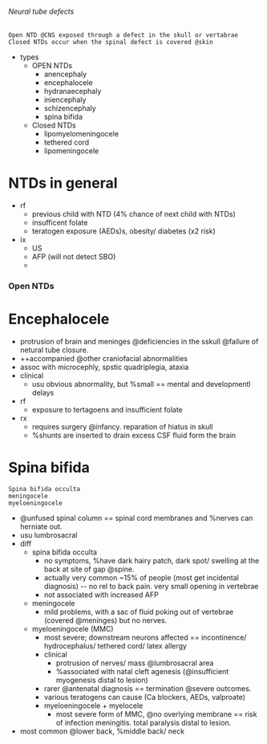 ###### Neural tube defects
    Open NTD @CNS exposed through a defect in the skull or vertabrae
    Closed NTDs occur when the spinal defect is covered @skin
- types 
    + OPEN NTDs
        * anencephaly
        * encephalocele
        * hydranaecephaly
        * iniencephaly
        * schizencephaly
        * spina bifida
    + Closed NTDs
        * lipomyelomeningocele
        * tethered cord
        * lipomeningocele

# NTDs in general
- rf
    + previous child with NTD (4% chance of next child with NTDs)
    + insufficent folate
    + teratogen exposure (AEDs)s, obesity/ diabetes (x2 risk)
- ix
    + US
    + AFP (will not detect SBO)
    + 

### Open NTDs

# Encephalocele
- protrusion of brain and meninges @deficiencies in the sskull @failure of netural tube closure. 
- ++accompanied @other craniofacial abnormalities
- assoc with microcephly, spstic quadriplegia, ataxia
- clinical
    + usu obvious abnormality, but %small == mental and developmentl delays
- rf
    + exposure to tertagoens and insufficient folate
- rx
    + requires surgery @infancy. reparation of hiatus in skull
    + %shunts are inserted to drain excess CSF fluid form the brain

# Spina bifida
    Spina bifida occulta
    meningocele
    myeloeningocele
- @unfused spinal column == spinal cord membranes and %nerves can herniate out.
- usu lumbrosacral
- diff
    + spina bifida occulta
        * no symptoms, %have dark hairy patch, dark spot/ swelling at the back at site of gap @spine.
        * actually very common ~15% of people (most get incidental diagnosis) -- no rel to back pain. very small opening in vertebrae
        * not associated with increased AFP
    + meningocele
        * mild problems, with a sac of fluid poking out of vertebrae (covered @meninges) but no nerves. 
    + myeloeningocele (MMC)
        * most severe; downstream neurons affected == incontinence/ hydrocephalus/ tethered cord/ latex allergy
        * clinical
            - protrusion of nerves/ mass @lumbrosacral area
            - %associated with natal cleft agenesis (@insufficient myogenesis distal to lesion)
        * rarer @antenatal diagnosis == termination @severe outcomes.
        * various teratogens can cause (Ca blockers, AEDs, valproate)
        * myeloeningocele + myelocele
            - most severe form of MMC, @no overlying membrane == risk of infection meningitis. total paralysis distal to lesion.
- most common @lower back, %middle back/ neck
